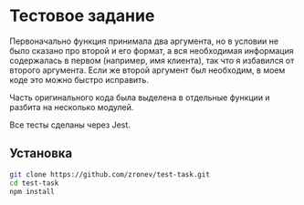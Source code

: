 # Тестовое задание

Первоначально функция принимала два аргумента, но в условии не было сказано про второй и его формат, а вся необходимая информация содержалась в первом (например, имя клиента), так что я избавился от второго аргумента. Если же второй аргумент был необходим, в моем коде это можно быстро исправить.

Часть оригинального кода была выделена в отдельные функции и разбита на несколько модулей.

Все тесты сделаны через Jest.

## Установка
```bash
git clone https://github.com/zronev/test-task.git
cd test-task
npm install
```
